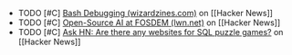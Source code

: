 - TODO [#C] [Bash Debugging (wizardzines.com)](https://news.ycombinator.com/item?id=39568728) on [[Hacker News]]
- TODO [#C] [Open-Source AI at FOSDEM (lwn.net)](https://news.ycombinator.com/item?id=39567960) on [[Hacker News]]
- TODO [#C] [Ask HN: Are there any websites for SQL puzzle games?](https://news.ycombinator.com/item?id=39547822) on [[Hacker News]]